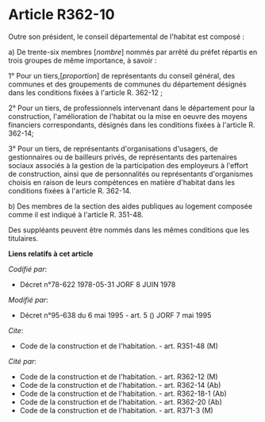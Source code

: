 # Article R362-10

Outre son président, le conseil départemental de l'habitat est composé :

a) De trente-six membres [*nombre*] nommés par arrêté du préfet répartis en trois groupes de même importance, à savoir :

1° Pour un tiers,[*proportion*] de représentants du conseil général, des communes et des groupements de communes du
département désignés dans les conditions fixées à l'article R. 362-12 ;

2° Pour un tiers, de professionnels intervenant dans le département pour la construction, l'amélioration de l'habitat ou la
mise en oeuvre des moyens financiers correspondants, désignés dans les conditions fixées à l'article R. 362-14;

3° Pour un tiers, de représentants d'organisations d'usagers, de gestionnaires ou de bailleurs privés, de représentants des
partenaires sociaux associés à la gestion de la participation des employeurs à l'effort de construction, ainsi que de
personnalités ou représentants d'organismes choisis en raison de leurs compétences en matière d'habitat dans les conditions
fixées à l'article R. 362-14.

b) Des membres de la section des aides publiques au logement composée comme il est indiqué à l'article R. 351-48.

Des suppléants peuvent être nommés dans les mêmes conditions que les titulaires.

**Liens relatifs à cet article**

_Codifié par_:

  - Décret n°78-622 1978-05-31 JORF 8 JUIN 1978

_Modifié par_:

  - Décret n°95-638 du 6 mai 1995 - art. 5 () JORF 7 mai 1995

_Cite_:

  - Code de la construction et de l'habitation. - art. R351-48 (M)

_Cité par_:

  - Code de la construction et de l'habitation. - art. R362-12 (M)
  - Code de la construction et de l'habitation. - art. R362-14 (Ab)
  - Code de la construction et de l'habitation. - art. R362-18-1 (Ab)
  - Code de la construction et de l'habitation. - art. R362-20 (Ab)
  - Code de la construction et de l'habitation. - art. R371-3 (M)
